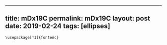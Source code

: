 ---
 title: mDx19C
 permalink: mDx19C
 layout: post
 date: 2019-02-24
 tags: [ellipses]
 ---

```latex\usepackage[latin1]{inputenc}
\usepackage[T1]{fontenc}
```